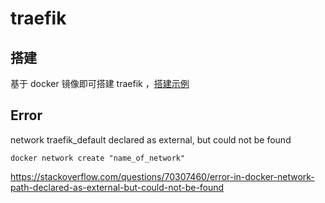 # traefik

## 搭建

基于 docker 镜像即可搭建 traefik ，[搭建示例](https://github.com/tangzhenming/DevOps/blob/main/traefik/example/)

## Error

network traefik_default declared as external, but could not be found

`docker network create "name_of_network"`

https://stackoverflow.com/questions/70307460/error-in-docker-network-path-declared-as-external-but-could-not-be-found
